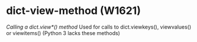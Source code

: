 # dict-view-method (W1621)

*Calling a dict.view\*() method* Used for calls to dict.viewkeys(),
viewvalues() or viewitems() (Python 3 lacks these methods)
